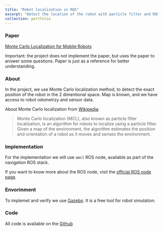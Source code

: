 ```yaml
---
title: "Robot localization in ROS"
excerpt: "Detect the location of the robot with particle filter and ROS<br/><img src='/images/projects/RobotLocalization.png'>"
collection: portfolio
---
```


### Paper

[Monte Carlo Localization for Mobile Robots](https://www.ri.cmu.edu/pub_files/pub1/dellaert_frank_1999_2/dellaert_frank_1999_2.pdf)

Important: the project does not implement the paper, but uses the paper to answer some questions. Paper is just as a reference for better understanding.


### About

In the project, we use Monte Carlo localization method, to detect the exact position of the robot in the 2 dimentional space.
Map is known, and we have access to robot odometrzy and sensor data.

About Monte Carlo localization from [Wikipedia](https://en.wikipedia.org/wiki/Monte_Carlo_localization):

> Monte Carlo localization (MCL), also known as particle filter localization, is an  algorithm for robots to localize using a particle filter. Given a map of the environment, the algorithm estimates the position and orientation of a robot as it moves and senses the environment.


### Implementation

For the implementation we will use `amcl` ROS node, available as part of the navigation ROS stack. 

If you want to know more about the ROS node, visit the [official ROS node page](http://wiki.ros.org/amcl).


### Envorinment

To implemet and verify we use [Gazebo](http://gazebosim.org/). It is a free tool for robot simulation.


### Code

All code is available on the [Github](https://github.com/kurbakov/robot-localization)
